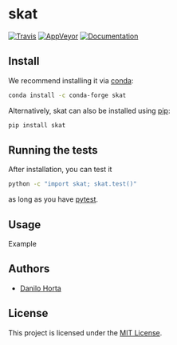 # skat

[![Travis](https://img.shields.io/travis/limix/skat.svg?style=flat-square&label=linux%20%2F%20macos%20build)](https://travis-ci.org/limix/skat) [![AppVeyor](https://img.shields.io/appveyor/ci/Horta/skat.svg?style=flat-square&label=windows%20build)](https://ci.appveyor.com/project/Horta/skat) [![Documentation](https://img.shields.io/readthedocs/skat.svg?style=flat-square&version=stable)](https://skat.readthedocs.io/)


## Install

We recommend installing it via
[conda](http://conda.pydata.org/docs/index.html):

```bash
conda install -c conda-forge skat
```

Alternatively, skat can also be installed using
[pip](https://pypi.python.org/pypi/pip):

```bash
pip install skat
```

## Running the tests

After installation, you can test it

```bash
python -c "import skat; skat.test()"
```

as long as you have [pytest](https://docs.pytest.org/en/latest/).

## Usage

Example

## Authors

* [Danilo Horta](https://github.com/horta)

## License

This project is licensed under the [MIT License](https://raw.githubusercontent.com/limix/skat/master/LICENSE.md).
